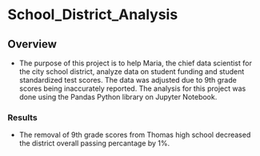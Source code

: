 # School_District_Analysis
## Overview
* The purpose of this project is to help Maria, the chief data scientist for the city school district, analyze data on student funding and student standardized test scores. The data was adjusted due to 9th grade scores being inaccurately reported. The analysis for this project was done using the Pandas Python library on Jupyter Notebook.
### Results
* The removal of 9th grade scores from Thomas high school decreased the district overall passing percantage by 1%.


